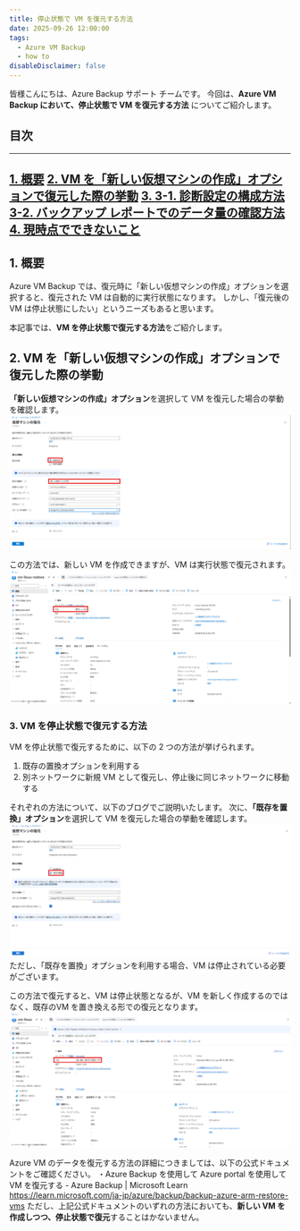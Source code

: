 ```yaml
---
title: 停止状態で VM を復元する方法
date: 2025-09-26 12:00:00
tags:
  - Azure VM Backup
  - how to
disableDisclaimer: false
---
```


<!-- more -->
皆様こんにちは、Azure Backup サポート チームです。
今回は、**Azure VM Backup において、停止状態で VM を復元する方法** についてご紹介します。

## 目次
-----------------------------------------------------------
[1. 概要](#1)
[2. VM を「新しい仮想マシンの作成」オプションで復元した際の挙動](#2)
[3. ](#3)
[3-1. 診断設定の構成方法](#3-1)
[3-2. バックアップ レポートでのデータ量の確認方法](#3-2)
[4. 現時点でできないこと](#4)
-----------------------------------------------------------


## <a id="1"></a>1. 概要
Azure VM Backup では、復元時に「新しい仮想マシンの作成」オプションを選択すると、復元された VM は自動的に実行状態になります。
しかし、「復元後の VM は停止状態にしたい」というニーズもあると思います。

本記事では、**VM を停止状態で復元する方法**をご紹介します。


## <a id="2"></a>2. VM を「新しい仮想マシンの作成」オプションで復元した際の挙動
**「新しい仮想マシンの作成」オプション**を選択して VM を復元した場合の挙動を確認します。
![復元オプションの選択画面](./HowToRestoreVmsInStoppedStates/2_restore.png)

この方法では、新しい VM を作成できますが、VM は実行状態で復元されます。
![復元後に実行状態となった VM](./HowToRestoreVmsInStoppedStates/2_restoredVm.png)


### <a id="3"></a>3. VM を停止状態で復元する方法
VM を停止状態で復元するために、以下の 2 つの方法が挙げられます。
1. 既存の置換オプションを利用する
1. 別ネットワークに新規 VM として復元し、停止後に同じネットワークに移動する

それぞれの方法について、以下のブログでご説明いたします。
次に、**「既存を置換」オプション**を選択して VM を復元した場合の挙動を確認します。
![復元オプションの選択画面](./HowToRestoreVmsInStoppedStates/3_restore.png)
ただし、「既存を置換」オプションを利用する場合、VM は停止されている必要がございます。

この方法で復元すると、VM は停止状態となるが、VM を新しく作成するのではなく、既存のVM を置き換える形での復元となります。
![置き換え後に停止状態となっている VM](./HowToRestoreVmsInStoppedStates/3_restoredVm.png)

Azure VM のデータを復元する方法の詳細につきましては、以下の公式ドキュメントをご確認ください。
・Azure Backup を使用して Azure portal を使用して VM を復元する - Azure Backup | Microsoft Learn
　https://learn.microsoft.com/ja-jp/azure/backup/backup-azure-arm-restore-vms
ただし、上記公式ドキュメントのいずれの方法においても、**新しい VM を作成しつつ、停止状態で復元**することはかないません。


